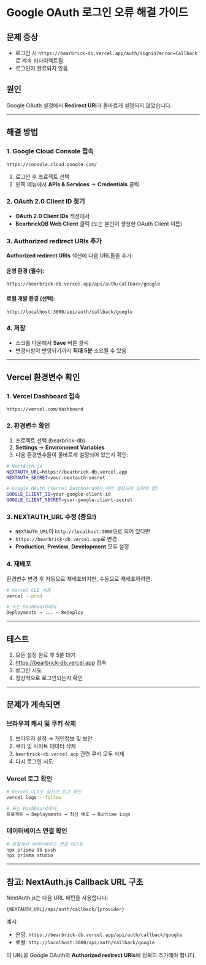 # Google OAuth 로그인 오류 해결 가이드

## 문제 증상
- 로그인 시 `https://bearbrick-db.vercel.app/auth/signin?error=Callback`로 계속 리다이렉트됨
- 로그인이 완료되지 않음

## 원인
Google OAuth 설정에서 **Redirect URI**가 올바르게 설정되지 않았습니다.

---

## 해결 방법

### 1. Google Cloud Console 접속

```
https://console.cloud.google.com/
```

1. 로그인 후 프로젝트 선택
2. 왼쪽 메뉴에서 **APIs & Services** → **Credentials** 클릭

### 2. OAuth 2.0 Client ID 찾기

- **OAuth 2.0 Client IDs** 섹션에서
- **BearbrickDB Web Client** 클릭 (또는 본인이 생성한 OAuth Client 이름)

### 3. Authorized redirect URIs 추가

**Authorized redirect URIs** 섹션에 다음 URL들을 추가:

#### 운영 환경 (필수):
```
https://bearbrick-db.vercel.app/api/auth/callback/google
```

#### 로컬 개발 환경 (선택):
```
http://localhost:3000/api/auth/callback/google
```

### 4. 저장
- 스크롤 다운해서 **Save** 버튼 클릭
- 변경사항이 반영되기까지 **최대 5분** 소요될 수 있음

---

## Vercel 환경변수 확인

### 1. Vercel Dashboard 접속
```
https://vercel.com/dashboard
```

### 2. 환경변수 확인
1. 프로젝트 선택 (bearbrick-db)
2. **Settings** → **Environment Variables**
3. 다음 환경변수들이 올바르게 설정되어 있는지 확인:

```bash
# NextAuth.js
NEXTAUTH_URL=https://bearbrick-db.vercel.app
NEXTAUTH_SECRET=your-nextauth-secret

# Google OAuth (Vercel Dashboard에서 이미 설정되어 있어야 함)
GOOGLE_CLIENT_ID=your-google-client-id
GOOGLE_CLIENT_SECRET=your-google-client-secret
```

### 3. NEXTAUTH_URL 수정 (중요!)
- `NEXTAUTH_URL`이 `http://localhost:3000`으로 되어 있다면
- `https://bearbrick-db.vercel.app`로 변경
- **Production**, **Preview**, **Development** 모두 설정

### 4. 재배포
환경변수 변경 후 자동으로 재배포되지만, 수동으로 재배포하려면:
```bash
# Vercel CLI 사용
vercel --prod

# 또는 Dashboard에서
Deployments → ... → Redeploy
```

---

## 테스트

1. 모든 설정 완료 후 5분 대기
2. https://bearbrick-db.vercel.app 접속
3. 로그인 시도
4. 정상적으로 로그인되는지 확인

---

## 문제가 계속되면

### 브라우저 캐시 및 쿠키 삭제
1. 브라우저 설정 → 개인정보 및 보안
2. 쿠키 및 사이트 데이터 삭제
3. `bearbrick-db.vercel.app` 관련 쿠키 모두 삭제
4. 다시 로그인 시도

### Vercel 로그 확인
```bash
# Vercel CLI로 실시간 로그 확인
vercel logs --follow

# 또는 Dashboard에서
프로젝트 → Deployments → 최신 배포 → Runtime Logs
```

### 데이터베이스 연결 확인
```bash
# 로컬에서 데이터베이스 연결 테스트
npx prisma db push
npx prisma studio
```

---

## 참고: NextAuth.js Callback URL 구조

NextAuth.js는 다음 URL 패턴을 사용합니다:
```
{NEXTAUTH_URL}/api/auth/callback/{provider}
```

예시:
- 운영: `https://bearbrick-db.vercel.app/api/auth/callback/google`
- 로컬: `http://localhost:3000/api/auth/callback/google`

이 URL을 Google OAuth의 **Authorized redirect URIs**에 정확히 추가해야 합니다.
